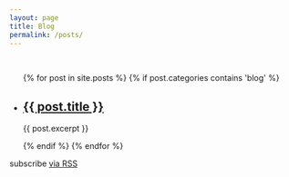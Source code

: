 ```yaml
---
layout: page
title: Blog
permalink: /posts/
---
```

<br>
<div class="home">
  <ul class="post-list">
    {% for post in site.posts %}
      {% if post.categories contains 'blog' %}
        <li>
          <span class="post-meta1"></span>
          <h2>
          <a class="post-link" href="{{ post.url | prepend: site.baseurl }}">{{ post.title }}</a>
          </h2>
          <p>{{ post.excerpt }}</p>
        </li>
      {% endif %}
    {% endfor %}
  </ul>
  <p class="rss-subscribe">subscribe <a href="{{ "/feed.xml" | prepend: site.baseurl }}">via RSS</a></p>
</div>